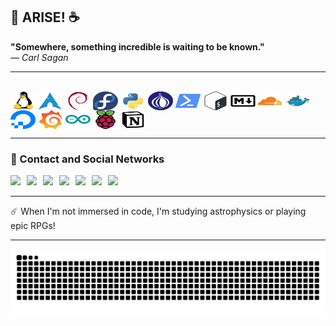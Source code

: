 ## 🐺 ARISE! ☕ 
<!Title. -->

**"Somewhere, something incredible is waiting to be known."**             
*— Carl Sagan*

---

<div style="display: inline-block;"><br>
  
  <img align="center" alt="Linux" height="30" width="40" src="https://raw.githubusercontent.com/devicons/devicon/master/icons/linux/linux-original.svg">
  <img align="center" alt="Arch Linux" height="30" width="40" src="https://raw.githubusercontent.com/devicons/devicon/master/icons/archlinux/archlinux-original.svg">
  <img align="center" alt="Debian" height="30" width="40" src="https://raw.githubusercontent.com/devicons/devicon/master/icons/debian/debian-original.svg">
  <img align="center" alt="Fedora" height="30" width="40" src="https://raw.githubusercontent.com/devicons/devicon/master/icons/fedora/fedora-original.svg">

  <img align="center" alt="Python" height="30" width="40" src="https://raw.githubusercontent.com/devicons/devicon/master/icons/python/python-original.svg">
  <img align="center" alt="Perl" height="30" width="40" src="https://raw.githubusercontent.com/devicons/devicon/master/icons/perl/perl-original.svg">
  <img align="center" alt="PowerShell" height="30" width="40" src="https://raw.githubusercontent.com/devicons/devicon/master/icons/powershell/powershell-original.svg">
  <img align="center" alt="Bash" height="30" width="40" src="https://raw.githubusercontent.com/devicons/devicon/master/icons/bash/bash-original.svg">
  <img align="center" alt="Markdown" height="30" width="40" src="https://raw.githubusercontent.com/devicons/devicon/master/icons/markdown/markdown-original.svg">

  <img align="center" alt="Cloudflare" height="30" width="40" src="https://raw.githubusercontent.com/devicons/devicon/master/icons/cloudflare/cloudflare-original.svg">
  <img align="center" alt="Docker" height="30" width="40" src="https://raw.githubusercontent.com/devicons/devicon/master/icons/docker/docker-original.svg">
  <img align="center" alt="DigitalOcean" height="30" width="40" src="https://raw.githubusercontent.com/devicons/devicon/master/icons/digitalocean/digitalocean-original.svg">
  <img align="center" alt="Grafana" height="30" width="40" src="https://raw.githubusercontent.com/devicons/devicon/master/icons/grafana/grafana-original.svg">

  <img align="center" alt="Arduino" height="30" width="40" src="https://raw.githubusercontent.com/devicons/devicon/master/icons/arduino/arduino-original.svg">
  <img align="center" alt="Raspberry Pi" height="30" width="40" src="https://raw.githubusercontent.com/devicons/devicon/master/icons/raspberrypi/raspberrypi-original.svg">
  <img align="center" alt="Notion" height="30" width="40" src="https://raw.githubusercontent.com/devicons/devicon/master/icons/notion/notion-original.svg">

</div>


---

### 📡 Contact and Social Networks

<div style="display: flex; flex-wrap: wrap; gap: 10px;">

  <a href="https://www.linkedin.com/in/victorvernier/" target="_blank">
    <img src="https://img.shields.io/badge/-LinkedIn-%230077B5?style=for-the-badge&logo=linkedin&logoColor=white">
  </a>

  <a href="mailto:victorvernier@protonmail.com">
    <img src="https://img.shields.io/badge/-ProtonMail-%23333?style=for-the-badge&logo=protonmail&logoColor=white">
  </a>

  <a href="https://github.com/victorvernier" target="_blank">
    <img src="https://img.shields.io/badge/-GitHub-%23181717?style=for-the-badge&logo=github&logoColor=white">
  </a>

  <a href="https://www.instagram.com/kinder_rk" target="_blank">
    <img src="https://img.shields.io/badge/-Instagram-%23E4405F?style=for-the-badge&logo=instagram&logoColor=white">
  </a>

  <a href="https://t.me/kinder_rk" target="_blank">
    <img src="https://img.shields.io/badge/-Telegram-%2326A5E4?style=for-the-badge&logo=telegram&logoColor=white">
  </a>

  <a href="https://discord.gg/9GRwABDn8h" target="_blank">
    <img src="https://img.shields.io/badge/-Discord-%237289DA?style=for-the-badge&logo=discord&logoColor=white">
  </a>

  <a href="https://steamcommunity.com/id/84576485679467y973645345" target="_blank">
    <img src="https://img.shields.io/badge/-Steam-%23000000?style=for-the-badge&logo=steam&logoColor=white">
  </a>

</div>

---

☄️ When I'm not immersed in code, I'm studying astrophysics or playing epic RPGs!

---

<picture>

  <source media="(prefers-color-scheme: dark)" srcset="https://raw.githubusercontent.com/victorvernier/victorvernier/output/github-contribution-grid-snake-dark.svg">
  <source media="(prefers-color-scheme: light)" srcset="https://raw.githubusercontent.com/victorvernier/victorvernier/output/github-contribution-grid-snake.svg">
  <img alt="github contribution grid snake animation" src="https://raw.githubusercontent.com/victorvernier/victorvernier/output/github-contribution-grid-snake.svg">

</picture>
